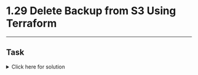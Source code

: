 # 1.29 Delete Backup from S3 Using Terraform
---
## Task

<details>
  <summary>Click here for solution</summary>

  ## Solution
  
</details>
